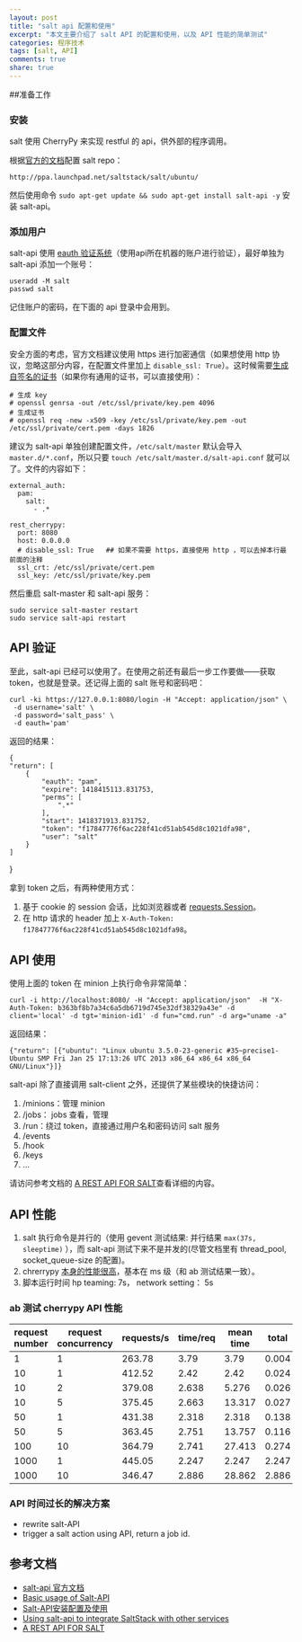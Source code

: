 ```yaml
---
layout: post
title: "salt api 配置和使用"
excerpt: "本文主要介绍了 salt API 的配置和使用，以及 API 性能的简单测试"
categories: 程序技术
tags: [salt, API]
comments: true
share: true
---
```




##准备工作

### 安装
salt 使用 CherryPy 来实现 restful 的 api，供外部的程序调用。

根据[官方的文档](http://docs.saltstack.com/en/latest/topics/installation/ubuntu.html)配置 salt repo：

    http://ppa.launchpad.net/saltstack/salt/ubuntu/

然后使用命令 `sudo apt-get update && sudo apt-get install salt-api -y` 安装 salt-api。

### 添加用户
salt-api 使用 [eauth 验证系统](http://docs.saltstack.com/en/latest/topics/eauth/index.html)（使用api所在机器的账户进行验证），最好单独为 salt-api 添加一个账号：

    useradd -M salt
    passwd salt

记住账户的密码，在下面的 api 登录中会用到。

### 配置文件

安全方面的考虑，官方文档建议使用 https 进行加密通信（如果想使用 http 协议，忽略这部分内容，在配置文件里加上 `disable_ssl: True`）。这时候需要[生成自签名的证书](https://www.openssl.org/docs/HOWTO/certificates.txt)（如果你有通用的证书，可以直接使用）：

    # 生成 key
    # openssl genrsa -out /etc/ssl/private/key.pem 4096
    # 生成证书
    # openssl req -new -x509 -key /etc/ssl/private/key.pem -out /etc/ssl/private/cert.pem -days 1826
     

建议为 salt-api 单独创建配置文件，`/etc/salt/master` 默认会导入 `master.d/*.conf`，所以只要 `touch /etc/salt/master.d/salt-api.conf` 就可以了。文件的内容如下：

    external_auth:
      pam:
        salt:
          - .*
      
    rest_cherrypy:
      port: 8080
      host: 0.0.0.0     
      # disable_ssl: True   ## 如果不需要 https，直接使用 http ，可以去掉本行最前面的注释
      ssl_crt: /etc/ssl/private/cert.pem
      ssl_key: /etc/ssl/private/key.pem

然后重启 salt-master 和 salt-api 服务：

    sudo service salt-master restart
    sudo service salt-api restart


## API 验证
至此，salt-api 已经可以使用了。在使用之前还有最后一步工作要做——获取 token，也就是登录。还记得上面的 salt 账号和密码吧：

    curl -ki https://127.0.0.1:8080/login -H "Accept: application/json" \
     -d username='salt' \
     -d password='salt_pass' \
     -d eauth='pam'

返回的结果：

    {
    "return": [
        {
            "eauth": "pam", 
            "expire": 1418415113.831753, 
            "perms": [
                ".*"
            ], 
            "start": 1418371913.831752, 
            "token": "f17847776f6ac228f41cd51ab545d8c1021dfa98", 
            "user": "salt"
        }
    ]
}

拿到 token 之后，有两种使用方式：

1. 基于 cookie 的 session 会话，比如浏览器或者 [requests.Session](http://docs.python-requests.org/en/latest/user/advanced/#session-objects)。
2. 在 http 请求的 header 加上 `X-Auth-Token: f17847776f6ac228f41cd51ab545d8c1021dfa98`。

## API 使用

使用上面的 token 在 minion 上执行命令非常简单：

    curl -i http://localhost:8080/ -H "Accept: application/json"  -H "X-Auth-Token: b363bf8b7a34c6a5db6719d745e32df38329a43e" -d client='local' -d tgt='minion-id1' -d fun="cmd.run" -d arg="uname -a"
    
返回结果：

    {"return": [{"ubuntu": "Linux ubuntu 3.5.0-23-generic #35~precise1-Ubuntu SMP Fri Jan 25 17:13:26 UTC 2013 x86_64 x86_64 x86_64 GNU/Linux"}]}

salt-api 除了直接调用 salt-client 之外，还提供了某些模块的快捷访问：

1. /minions：管理 minion
2. /jobs： jobs 查看，管理
3. /run：绕过 token，直接通过用户名和密码访问 salt 服务
4. /events
5. /hook
6. /keys
7. ...

请访问参考文档的 [A REST API FOR SALT](http://docs.saltstack.com/en/latest/ref/netapi/all/salt.netapi.rest_cherrypy.html)查看详细的内容。

## API 性能

1. salt 执行命令是并行的（使用 gevent 测试结果: 并行结果 `max(37s, sleeptime)` ），而 salt-api 测试下来不是并发的(尽管文档里有 thread_pool, socket_queue-size 的配置)。
2. chrerrypy [本身的性能很高](https://cherrypy.readthedocs.org/en/3.2.6/appendix/cherrypyspeed.html)，基本在 ms 级（和 ab 测试结果一致）。
3. 脚本运行时间 hp teaming: 7s， network setting： 5s

### ab 测试 cherrypy API 性能

request number | request concurrency | requests/s | time/req | mean time  |  total 
-----       | ---------     | --------- |   ------------ | --------------- | ----
1           |   1           |   263.78  |   3.79    | 3.79     |  0.004
10          |    1          |   412.52  |    2.42    | 2.42    |  0.024
10          |   2           |   379.08  |    2.638  |  5.276   |  0.026
10          |   5           |   375.45  |   2.663   | 13.317   |  0.027
50          |   1           |   431.38  |   2.318   | 2.318    |  0.138
50          |   5           |   363.45  |   2.751   | 13.757   |  0.116
100         |   10          |   364.79  |   2.741   | 27.413   |  0.274
1000        |   1           |   445.05  |   2.247   | 2.247    |  2.247 
1000        |   10          |   346.47  |   2.886   | 28.862   |  2.886 

### API 时间过长的解决方案

+ rewrite salt-API
+ trigger a salt action using API, return a job id. 




## 参考文档
+ [salt-api 官方文档](https://salt-api.readthedocs.org/en/latest/)
+ [Basic usage of Salt-API](https://coderwall.com/p/jcxcba/basic-usage-of-salt-api)
+ [Salt-API安装配置及使用](http://pengyao.org/salt-api-deploy-and-use.html)
+ [Using salt-api to integrate SaltStack with other services](http://bencane.com/2014/07/17/integrating-saltstack-with-other-services-via-salt-api/)
+ [A REST API FOR SALT](http://docs.saltstack.com/en/latest/ref/netapi/all/salt.netapi.rest_cherrypy.html)
